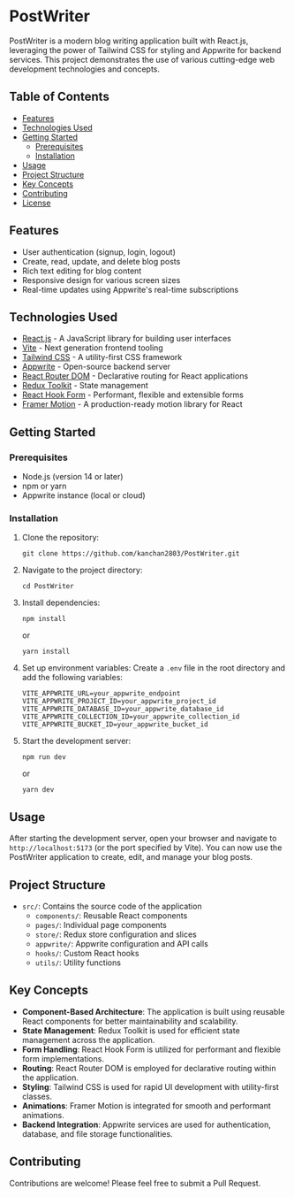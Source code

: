 # PostWriter

PostWriter is a modern blog writing application built with React.js, leveraging the power of Tailwind CSS for styling and Appwrite for backend services. This project demonstrates the use of various cutting-edge web development technologies and concepts.

## Table of Contents

- [Features](#features)
- [Technologies Used](#technologies-used)
- [Getting Started](#getting-started)
  - [Prerequisites](#prerequisites)
  - [Installation](#installation)
- [Usage](#usage)
- [Project Structure](#project-structure)
- [Key Concepts](#key-concepts)
- [Contributing](#contributing)
- [License](#license)

## Features

- User authentication (signup, login, logout)
- Create, read, update, and delete blog posts
- Rich text editing for blog content
- Responsive design for various screen sizes
- Real-time updates using Appwrite's real-time subscriptions

## Technologies Used

- [React.js](https://reactjs.org/) - A JavaScript library for building user interfaces
- [Vite](https://vitejs.dev/) - Next generation frontend tooling
- [Tailwind CSS](https://tailwindcss.com/) - A utility-first CSS framework
- [Appwrite](https://appwrite.io/) - Open-source backend server
- [React Router DOM](https://reactrouter.com/) - Declarative routing for React applications
- [Redux Toolkit](https://redux-toolkit.js.org/) - State management
- [React Hook Form](https://react-hook-form.com/) - Performant, flexible and extensible forms
- [Framer Motion](https://www.framer.com/motion/) - A production-ready motion library for React

## Getting Started

### Prerequisites

- Node.js (version 14 or later)
- npm or yarn
- Appwrite instance (local or cloud)

### Installation

1. Clone the repository:
   ```
   git clone https://github.com/kanchan2803/PostWriter.git
   ```

2. Navigate to the project directory:
   ```
   cd PostWriter
   ```

3. Install dependencies:
   ```
   npm install
   ```
   or
   ```
   yarn install
   ```

4. Set up environment variables:
   Create a `.env` file in the root directory and add the following variables:
   ```
   VITE_APPWRITE_URL=your_appwrite_endpoint
   VITE_APPWRITE_PROJECT_ID=your_appwrite_project_id
   VITE_APPWRITE_DATABASE_ID=your_appwrite_database_id
   VITE_APPWRITE_COLLECTION_ID=your_appwrite_collection_id
   VITE_APPWRITE_BUCKET_ID=your_appwrite_bucket_id
   ```

5. Start the development server:
   ```
   npm run dev
   ```
   or
   ```
   yarn dev
   ```

## Usage

After starting the development server, open your browser and navigate to `http://localhost:5173` (or the port specified by Vite). You can now use the PostWriter application to create, edit, and manage your blog posts.

## Project Structure

- `src/`: Contains the source code of the application
  - `components/`: Reusable React components
  - `pages/`: Individual page components
  - `store/`: Redux store configuration and slices
  - `appwrite/`: Appwrite configuration and API calls
  - `hooks/`: Custom React hooks
  - `utils/`: Utility functions

## Key Concepts

- **Component-Based Architecture**: The application is built using reusable React components for better maintainability and scalability.
- **State Management**: Redux Toolkit is used for efficient state management across the application.
- **Form Handling**: React Hook Form is utilized for performant and flexible form implementations.
- **Routing**: React Router DOM is employed for declarative routing within the application.
- **Styling**: Tailwind CSS is used for rapid UI development with utility-first classes.
- **Animations**: Framer Motion is integrated for smooth and performant animations.
- **Backend Integration**: Appwrite services are used for authentication, database, and file storage functionalities.

## Contributing

Contributions are welcome! Please feel free to submit a Pull Request.
